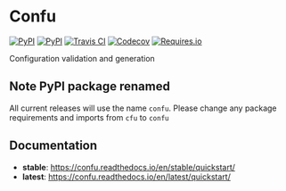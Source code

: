 # Confu

[![PyPI](https://img.shields.io/pypi/v/confu.svg?maxAge=60)](https://pypi.python.org/pypi/confu)
[![PyPI](https://img.shields.io/pypi/pyversions/confu.svg?maxAge=600)](https://pypi.python.org/pypi/confu)
[![Travis CI](https://img.shields.io/travis/20c/confu.svg?maxAge=60)](https://travis-ci.org/20c/confu)
[![Codecov](https://img.shields.io/codecov/c/github/20c/confu/master.svg?maxAge=60)](https://codecov.io/github/20c/confu)
[![Requires.io](https://img.shields.io/requires/github/20c/confu.svg?maxAge=60)](https://requires.io/github/20c/confu/requirements)

Configuration validation and generation


## Note PyPI package renamed

All current releases will use the name `confu`. Please change any package requirements and imports from `cfu` to `confu`


## Documentation

  - **stable**: https://confu.readthedocs.io/en/stable/quickstart/
  - **latest**: https://confu.readthedocs.io/en/latest/quickstart/
